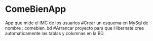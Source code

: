# ComeBienApp
App que mide el IMC de los usuarios
#Crear un esquema en MySql de nombre : comebien_bd
#Arrancar proyecto para que Hibernate cree automaticamente las tablas y columnas en la BD.
